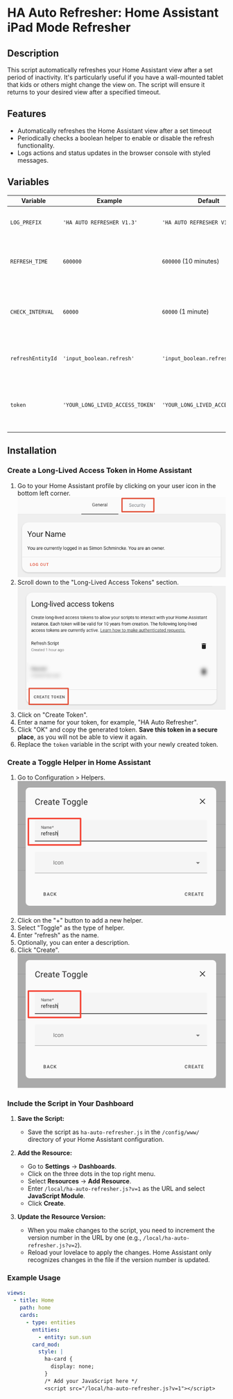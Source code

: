 # HA Auto Refresher: Home Assistant iPad Mode Refresher

## Description
This script automatically refreshes your Home Assistant view after a set period of inactivity. It's particularly useful if you have a wall-mounted tablet that kids or others might change the view on. The script will ensure it returns to your desired view after a specified timeout.

## Features
- Automatically refreshes the Home Assistant view after a set timeout
- Periodically checks a boolean helper to enable or disable the refresh functionality.
- Logs actions and status updates in the browser console with styled messages.

## Variables

| Variable         | Example                       | Default                          | Explanation                                                                                     |
|------------------|-------------------------------|----------------------------------|-------------------------------------------------------------------------------------------------|
| `LOG_PREFIX`     | `'HA AUTO REFRESHER V1.3'`    | `'HA AUTO REFRESHER V1.3'`       | The prefix used in console log messages.                                                        |
| `REFRESH_TIME`   | `600000`                      | `600000` (10 minutes)            | Time in milliseconds to wait before refreshing the view.                                        |
| `CHECK_INTERVAL` | `60000`                       | `60000` (1 minute)               | Time in milliseconds between checks for the refresh boolean state.                              |
| `refreshEntityId`| `'input_boolean.refresh'`     | `'input_boolean.refresh'`        | Entity ID for the refresh boolean in Home Assistant.                                            |
| `token`          | `'YOUR_LONG_LIVED_ACCESS_TOKEN'`| `'YOUR_LONG_LIVED_ACCESS_TOKEN'` | Long-Lived Access Token for Home Assistant API requests.                                        |

## Installation

### Create a Long-Lived Access Token in Home Assistant

1. Go to your Home Assistant profile by clicking on your user icon in the bottom left corner.
   ![Home Assistant Profile](screenshots/profile_security.png)
2. Scroll down to the "Long-Lived Access Tokens" section.
   ![Long-Lived Access Tokens](screenshots/long_lived_token.png)
3. Click on "Create Token".
4. Enter a name for your token, for example, "HA Auto Refresher".
5. Click "OK" and copy the generated token. **Save this token in a secure place**, as you will not be able to view it again.
6. Replace the `token` variable in the script with your newly created token.

### Create a Toggle Helper in Home Assistant

1. Go to Configuration > Helpers.
   ![Helpers Configuration](screenshots/helper.png)
2. Click on the "+" button to add a new helper.
3. Select "Toggle" as the type of helper.
4. Enter "refresh" as the name.
5. Optionally, you can enter a description.
6. Click "Create".
   ![Create Toggle Helper](screenshots/create_toggle.png)

### Include the Script in Your Dashboard

1. **Save the Script:**
   - Save the script as `ha-auto-refresher.js` in the `/config/www/` directory of your Home Assistant configuration.

2. **Add the Resource:**
   - Go to **Settings** -> **Dashboards**.
   - Click on the three dots in the top right menu.
   - Select **Resources** -> **Add Resource**.
   - Enter `/local/ha-auto-refresher.js?v=1` as the URL and select **JavaScript Module**.
   - Click **Create**.

3. **Update the Resource Version:**
   - When you make changes to the script, you need to increment the version number in the URL by one (e.g., `/local/ha-auto-refresher.js?v=2`).
   - Reload your lovelace to apply the changes. Home Assistant only recognizes changes in the file if the version number is updated.

### Example Usage

```yaml
views:
  - title: Home
    path: home
    cards:
      - type: entities
        entities:
          - entity: sun.sun
        card_mod:
          style: |
            ha-card {
              display: none;
            }
            /* Add your JavaScript here */
            <script src="/local/ha-auto-refresher.js?v=1"></script>
